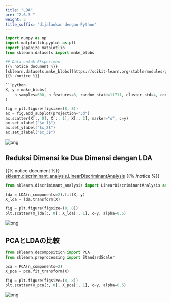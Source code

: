 ```yaml
---
title: "LDA"
pre: "2.6.3 "
weight: 3
title_suffix: "dijalankan dengan Python"
---
```


```python
import numpy as np
import matplotlib.pyplot as plt
import japanize_matplotlib
from sklearn.datasets import make_blobs

## Data untuk Eksperimen
{{% notice document %}}
[sklearn.datasets.make_blobs](https://scikit-learn.org/stable/modules/generated/sklearn.datasets.make_blobs.html)
{{% /notice %}}

```python
X, y = make_blobs(
    n_samples=600, n_features=3, random_state=11711, cluster_std=4, centers=3
)

fig = plt.figure(figsize=(8, 8))
ax = fig.add_subplot(projection="3d")
ax.scatter(X[:, 0], X[:, 1], X[:, 2], marker="o", c=y)
ax.set_xlabel("$x_1$")
ax.set_ylabel("$x_2$")
ax.set_zlabel("$x_3$")
```


    
![png](/images/basic/dimensionality_reduction/LDA_files/LDA_4_1.png)
    


## Reduksi Dimensi ke Dua Dimensi dengan LDA

{{% notice document %}}
[sklearn.discriminant_analysis.LinearDiscriminantAnalysis](https://scikit-learn.org/stable/modules/generated/sklearn.discriminant_analysis.LinearDiscriminantAnalysis.html#sklearn.discriminant_analysis.LinearDiscriminantAnalysis)
{{% /notice %}}


```python
from sklearn.discriminant_analysis import LinearDiscriminantAnalysis as LDA

lda = LDA(n_components=2).fit(X, y)
X_lda = lda.transform(X)

fig = plt.figure(figsize=(8, 8))
plt.scatter(X_lda[:, 0], X_lda[:, 1], c=y, alpha=0.5)
```



    
![png](/images/basic/dimensionality_reduction/LDA_files/LDA_6_1.png)
    


## PCAとLDAの比較


```python
from sklearn.decomposition import PCA
from sklearn.preprocessing import StandardScaler

pca = PCA(n_components=2)
X_pca = pca.fit_transform(X)

fig = plt.figure(figsize=(8, 8))
plt.scatter(X_pca[:, 0], X_pca[:, 1], c=y, alpha=0.5)
```


    
![png](/images/basic/dimensionality_reduction/LDA_files/LDA_8_1.png)
    

